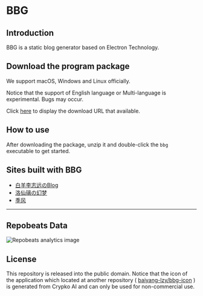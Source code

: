 # BBG

## Introduction

BBG is a static blog generator based on Electron Technology.

## Download the program package

We support macOS, Windows and Linux officially.

Notice that the support of English language or Multi-language is experimental. Bugs may occur.

Click [here](/en/download.md) to display the download URL that available.

## How to use

After downloading the package, unzip it and double-click the `bbg` executable to get started.

## Sites built with BBG

* [白羊李志远のBlog](https://baiyang-lzy.gitee.io/blog/)
* [洛仙璃の幻梦](https://mzwing.eu.org/)
* [季风](https://littlesunnybear.com/)

---

## Repobeats Data

![Repobeats analytics image](https://repobeats.axiom.co/api/embed/867874b0e0263127ca6448651d4bc9358256bd4e.svg)

## License

This repository is released into the public domain. Notice that the icon of the application which located at another repository ( [baiyang-lzy/bbg-icon](https://github.com/baiyang-lzy/bbg-icon) ) is generated from Crypko AI and can only be used for non-commercial use.

